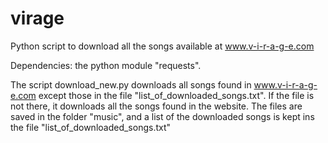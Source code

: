 # virage
Python script to download all the songs available at www.v-i-r-a-g-e.com

Dependencies: the python module "requests".

The script download_new.py downloads all songs found in www.v-i-r-a-g-e.com except those in the file "list_of_downloaded_songs.txt". If the file is not there, it downloads all the songs found in the website. The files are saved in the folder "music", and a list of the downloaded songs is kept ins the file "list_of_downloaded_songs.txt"
